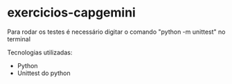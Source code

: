 # exercicios-capgemini

Para rodar os testes é necessário digitar o comando "python -m unittest" no terminal


Tecnologias utilizadas:

- Python
- Unittest do python
